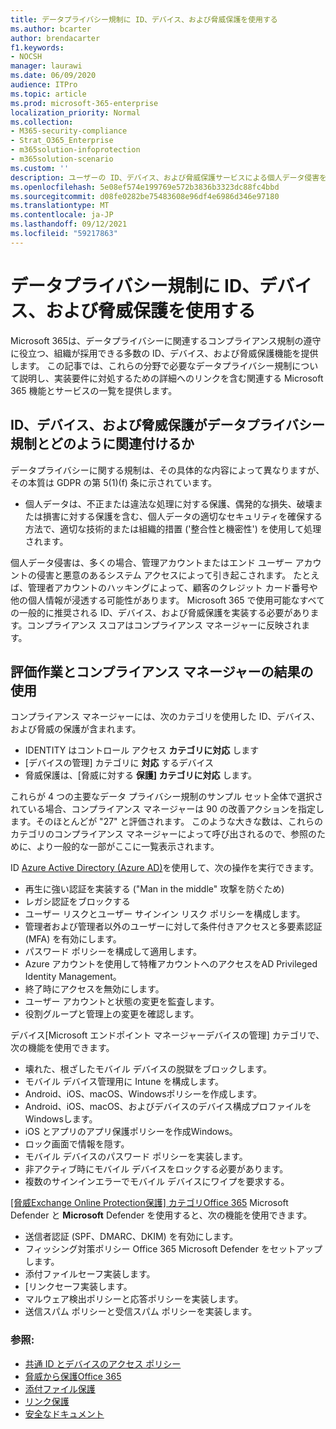 ```yaml
---
title: データプライバシー規制に ID、デバイス、および脅威保護を使用する
ms.author: bcarter
author: brendacarter
f1.keywords:
- NOCSH
manager: laurawi
ms.date: 06/09/2020
audience: ITPro
ms.topic: article
ms.prod: microsoft-365-enterprise
localization_priority: Normal
ms.collection:
- M365-security-compliance
- Strat_O365_Enterprise
- m365solution-infoprotection
- m365solution-scenario
ms.custom: ''
description: ユーザーの ID、デバイス、および脅威保護サービスによる個人データ侵害をMicrosoft 365。
ms.openlocfilehash: 5e08ef574e199769e572b3836b3323dc88fc4bbd
ms.sourcegitcommit: d08fe0282be75483608e96df4e6986d346e97180
ms.translationtype: MT
ms.contentlocale: ja-JP
ms.lasthandoff: 09/12/2021
ms.locfileid: "59217863"
---
```

# <a name="use-identity-device-and-threat-protection-for-data-privacy-regulation"></a>データプライバシー規制に ID、デバイス、および脅威保護を使用する

Microsoft 365は、データプライバシーに関連するコンプライアンス規制の遵守に役立つ、組織が採用できる多数の ID、デバイス、および脅威保護機能を提供します。 この記事では、これらの分野で必要なデータプライバシー規制について説明し、実装要件に対処するための詳細へのリンクを含む関連する Microsoft 365 機能とサービスの一覧を提供します。

## <a name="how-identity-device-and-threat-protection-relate-to-data-privacy-regulation"></a>ID、デバイス、および脅威保護がデータプライバシー規制とどのように関連付けるか

データプライバシーに関する規制は、その具体的な内容によって異なりますが、その本質は GDPR の第 5(1)(f) 条に示されています。

- 個人データは、不正または違法な処理に対する保護、偶発的な損失、破壊または損害に対する保護を含む、個人データの適切なセキュリティを確保する方法で、適切な技術的または組織的措置 ('整合性と機密性') を使用して処理されます。

個人データ侵害は、多くの場合、管理アカウントまたはエンド ユーザー アカウントの侵害と悪意のあるシステム アクセスによって引き起こされます。 たとえば、管理者アカウントのハッキングによって、顧客のクレジット カード番号や他の個人情報が浸透する可能性があります。 Microsoft 365 で使用可能なすべての一般的に推奨される ID、デバイス、および脅威保護を実装する必要があります。コンプライアンス スコアはコンプライアンス マネージャーに反映されます。

## <a name="using-the-results-of-your-assessment-work-and-compliance-manager"></a>評価作業とコンプライアンス マネージャーの結果の使用

コンプライアンス マネージャーには、次のカテゴリを使用した ID、デバイス、および脅威の保護が含まれます。

- IDENTITY はコントロール アクセス **カテゴリに対応** します
- [デバイスの管理] カテゴリに **対応** するデバイス
- 脅威保護は、[脅威に対する **保護] カテゴリに対応** します。
 
これらが 4 つの主要なデータ プライバシー規制のサンプル セット全体で選択されている場合、コンプライアンス マネージャーは 90 の改善アクションを指定します。そのほとんどが "27" と評価されます。 このような大きな数は、これらのカテゴリのコンプライアンス マネージャーによって呼び出されるので、参照のために、より一般的な一部がここに一覧表示されます。

ID [Azure Active Directory (Azure AD)](https://azure.microsoft.com/services/active-directory/)を使用して、次の操作を実行できます。

- 再生に強い認証を実装する ("Man in the middle" 攻撃を防ぐため)
- レガシ認証をブロックする
- ユーザー リスクとユーザー サインイン リスク ポリシーを構成します。
- 管理者および管理者以外のユーザーに対して条件付きアクセスと多要素認証 (MFA) を有効にします。
- パスワード ポリシーを構成して適用します。
- Azure アカウントを使用して特権アカウントへのアクセスをAD Privileged Identity Management。
- 終了時にアクセスを無効にします。
- ユーザー アカウントと状態の変更を監査します。
- 役割グループと管理上の変更を確認します。

デバイス[Microsoft エンドポイント マネージャー[](https://www.microsoft.com/microsoft-365/microsoft-endpoint-manager)デバイスの管理] カテゴリで、次の機能を使用できます。

- 壊れた、根ざしたモバイル デバイスの脱獄をブロックします。
- モバイル デバイス管理用に Intune を構成します。
- Android、iOS、macOS、Windowsポリシーを作成します。
- Android、iOS、macOS、およびデバイスのデバイス構成プロファイルをWindowsします。
- iOS とアプリのアプリ保護ポリシーを作成Windows。
- ロック画面で情報を隠す。
- モバイル デバイスのパスワード ポリシーを実装します。
- 非アクティブ時にモバイル デバイスをロックする必要があります。
- 複数のサインインエラーでモバイル デバイスにワイプを要求する。

[[脅威Exchange Online Protection保護] カテゴリOffice 365](../security/office-365-security/defender-for-office-365.md) Microsoft Defender と **Microsoft** Defender を使用すると、次の機能を使用できます。

- 送信者認証 (SPF、DMARC、DKIM) を有効にします。
- フィッシング対策ポリシー Office 365 Microsoft Defender をセットアップします。
- 添付ファイルセーフ実装します。
- [リンクセーフ実装します。
- マルウェア検出ポリシーと応答ポリシーを実装します。
- 送信スパム ポリシーと受信スパム ポリシーを実装します。

### <a name="references"></a>参照:

- [共通 ID とデバイスのアクセス ポリシー](../security/office-365-security/identity-access-policies.md)
- [脅威から保護Office 365](https://support.office.com/article/protect-against-threats-in-office-365-b10023f6-f30f-45d3-b3ad-b71aa4aa0d58)
- [添付ファイル保護](../security/office-365-security/safe-attachments.md)
- [リンク保護](../security/office-365-security/safe-links.md)
- [安全なドキュメント](../security/office-365-security/safe-docs.md)
